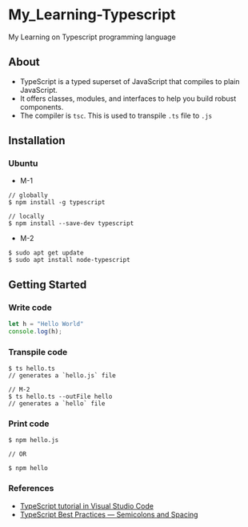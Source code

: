 # My_Learning-Typescript
My Learning on Typescript programming language

## About
* TypeScript is a typed superset of JavaScript that compiles to plain JavaScript. 
* It offers classes, modules, and interfaces to help you build robust components.
* The compiler is `tsc`. This is used to transpile `.ts` file to `.js`

## Installation
### Ubuntu
- M-1
```console
// globally
$ npm install -g typescript

// locally
$ npm install --save-dev typescript
```
- M-2
```console
$ sudo apt get update
$ sudo apt install node-typescript
```

## Getting Started
### Write code
```ts
let h = "Hello World"
console.log(h);
```
### Transpile code
```console
$ ts hello.ts
// generates a `hello.js` file

// M-2
$ ts hello.ts --outFile hello
// generates a `hello` file
```

### Print code
```console
$ npm hello.js

// OR

$ npm hello
```

### References
* [TypeScript tutorial in Visual Studio Code](https://code.visualstudio.com/docs/typescript/typescript-tutorial)
* [TypeScript Best Practices — Semicolons and Spacing](https://levelup.gitconnected.com/typescript-best-practices-semicolons-and-spacing-5be9c5963604)
